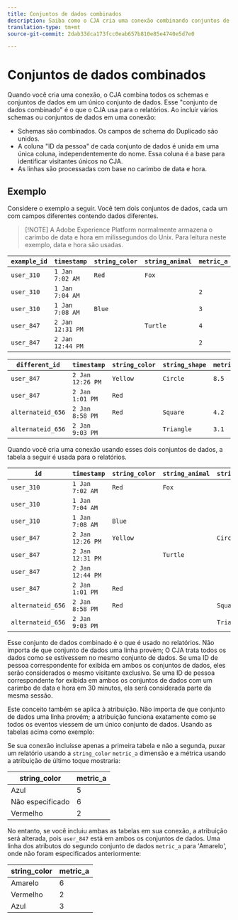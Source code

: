 ```yaml
---
title: Conjuntos de dados combinados
description: Saiba como o CJA cria uma conexão combinando conjuntos de dados.
translation-type: tm+mt
source-git-commit: 2dab33dca173fcc0eab657b810e85e4740e5d7e0

---
```



# Conjuntos de dados combinados

Quando você cria uma conexão, o CJA combina todos os schemas e conjuntos de dados em um único conjunto de dados. Esse &quot;conjunto de dados combinado&quot; é o que o CJA usa para o relatórios. Ao incluir vários schemas ou conjuntos de dados em uma conexão:

* Schemas são combinados. Os campos de schema do Duplicado são unidos.
* A coluna &quot;ID da pessoa&quot; de cada conjunto de dados é unida em uma única coluna, independentemente do nome. Essa coluna é a base para identificar visitantes únicos no CJA.
* As linhas são processadas com base no carimbo de data e hora.

## Exemplo

Considere o exemplo a seguir. Você tem dois conjuntos de dados, cada um com campos diferentes contendo dados diferentes.

>[!NOTE] A Adobe Experience Platform normalmente armazena o carimbo de data e hora em milissegundos do Unix. Para leitura neste exemplo, data e hora são usadas.

| `example_id` | `timestamp` | `string_color` | `string_animal` | `metric_a` |
| --- | --- | --- | --- | --- |
| `user_310` | `1 Jan 7:02 AM` | `Red` | `Fox` |  |
| `user_310` | `1 Jan 7:04 AM` |  |  | `2` |
| `user_310` | `1 Jan 7:08 AM` | `Blue` |  | `3` |
| `user_847` | `2 Jan 12:31 PM` |  | `Turtle` | `4` |
| `user_847` | `2 Jan 12:44 PM` |  |  | `2` |

| `different_id` | `timestamp` | `string_color` | `string_shape` | `metric_b` |
| --- | --- | --- | --- | --- |
| `user_847` | `2 Jan 12:26 PM` | `Yellow` | `Circle` | `8.5` |
| `user_847` | `2 Jan 1:01 PM` | `Red` |  |  |
| `alternateid_656` | `2 Jan 8:58 PM` | `Red` | `Square` | `4.2` |
| `alternateid_656` | `2 Jan 9:03 PM` |  | `Triangle` | `3.1` |

Quando você cria uma conexão usando esses dois conjuntos de dados, a tabela a seguir é usada para o relatórios.

| `id` | `timestamp` | `string_color` | `string_animal` | `string_shape` | `metric_a` | `metric_b` |
| --- | --- | --- | --- | --- | --- | --- |
| `user_310` | `1 Jan 7:02 AM` | `Red` | `Fox` |  |  |  |
| `user_310` | `1 Jan 7:04 AM` |  |  |  | `2` |  |
| `user_310` | `1 Jan 7:08 AM` | `Blue` |  |  | `3` |  |
| `user_847` | `2 Jan 12:26 PM` | `Yellow` |  | `Circle` |  | `8.5` |
| `user_847` | `2 Jan 12:31 PM` |  | `Turtle` |  | `4` |  |
| `user_847` | `2 Jan 12:44 PM` |  |  |  | `2` |  |
| `user_847` | `2 Jan 1:01 PM` | `Red` |  |  |  |  |
| `alternateid_656` | `2 Jan 8:58 PM` | `Red` |  | `Square` |  | `4.2` |
| `alternateid_656` | `2 Jan 9:03 PM` |  |  | `Triangle` |  | `3.1` |

Esse conjunto de dados combinado é o que é usado no relatórios. Não importa de que conjunto de dados uma linha provém; O CJA trata todos os dados como se estivessem no mesmo conjunto de dados. Se uma ID de pessoa correspondente for exibida em ambos os conjuntos de dados, eles serão considerados o mesmo visitante exclusivo. Se uma ID de pessoa correspondente for exibida em ambos os conjuntos de dados com um carimbo de data e hora em 30 minutos, ela será considerada parte da mesma sessão.

Este conceito também se aplica à atribuição. Não importa de que conjunto de dados uma linha provém; a atribuição funciona exatamente como se todos os eventos viessem de um único conjunto de dados. Usando as tabelas acima como exemplo:

Se sua conexão incluísse apenas a primeira tabela e não a segunda, puxar um relatório usando a `string_color` `metric_a` dimensão e a métrica usando a atribuição de último toque mostraria:

| string_color | metric_a |
| --- | --- |
| Azul  | 5 |
| Não especificado | 6 |
| Vermelho  | 2 |

No entanto, se você incluiu ambas as tabelas em sua conexão, a atribuição será alterada, pois `user_847` está em ambos os conjuntos de dados. Uma linha dos atributos do segundo conjunto de dados `metric_a` para &#39;Amarelo&#39;, onde não foram especificados anteriormente:

| string_color | metric_a |
| --- | --- |
| Amarelo | 6 |
| Vermelho  | 2 |
| Azul  | 3 |
